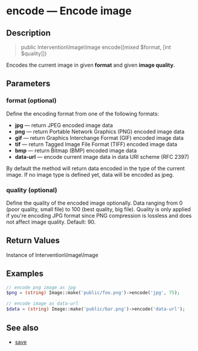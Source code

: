 # encode — Encode image

## Description

> public Intervention\Image\Image encode([mixed $format, [int $quality]])

Encodes the current image in given **format** and given **image quality**.

## Parameters

### format (optional)
Define the encoding format from one of the following formats:

- **jpg** — return JPEG encoded image data
- **png** — return Portable Network Graphics (PNG) encoded image data
- **gif** — return Graphics Interchange Format (GIF) encoded image data
- **tif** — return Tagged Image File Format (TIFF) encoded image data
- **bmp** — return Bitmap (BMP) encoded image data
- **data-url** — encode current image data in data URI scheme (RFC 2397)

By default the method will return data encoded in the type of the current image. If no image type is defined yet, data will be encoded as jpeg.

### quality (optional)
Define the quality of the encoded image optionally. Data ranging from 0 (poor quality, small file) to 100 (best quality, big file). Quality is only applied if you're encoding JPG format since PNG compression is lossless and does not affect image quality. Default: 90.

## Return Values
Instance of Intervention\Image\Image

## Examples

```php
// encode png image as jpg
$png = (string) Image::make('public/foo.png')->encode('jpg', 75);

// encode image as data-url
$data = (string) Image::make('public/bar.png')->encode('data-url');
```


## See also

- [save](/api/save)
